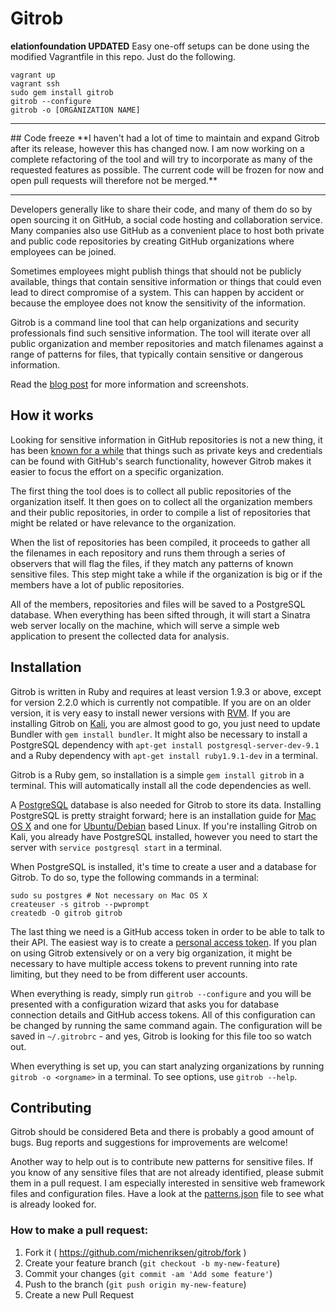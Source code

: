 # Gitrob

**elationfoundation UPDATED** Easy one-off setups can be done using the modified Vagrantfile in this repo. Just do the following.

```
vagrant up
vagrant ssh
sudo gem install gitrob
gitrob --configure
gitrob -o [ORGANIZATION NAME]
```

<hr />
## Code freeze
**I haven't had a lot of time to maintain and expand Gitrob after its release, however this has changed now. I am now working on a complete refactoring of the tool and will try to incorporate as many of the requested features as possible. The current code will be frozen for now and open pull requests will therefore not be merged.**
<hr />

Developers generally like to share their code, and many of them do so by open sourcing it on GitHub, a social code hosting and collaboration service. Many companies also use GitHub as a convenient place to host both private and public code repositories by creating GitHub organizations where employees can be joined.

Sometimes employees might publish things that should not be publicly available, things that contain sensitive information or things that could even lead to direct compromise of a system. This can happen by accident or because the employee does not know the sensitivity of the information.

Gitrob is a command line tool that can help organizations and security professionals find such sensitive information. The tool will iterate over all public organization and member repositories and match filenames against a range of patterns for files, that typically contain sensitive or dangerous information.

Read the [blog post](http://michenriksen.com/blog/gitrob-putting-the-open-source-in-osint/) for more information and screenshots.

## How it works

Looking for sensitive information in GitHub repositories is not a new thing, it has been [known for a while](http://blog.conviso.com.br/2013/06/github-hacking-for-fun-and-sensitive.html) that things such as private keys and credentials can be found with GitHub's search functionality, however Gitrob makes it easier to focus the effort on a specific organization.

The first thing the tool does is to collect all public repositories of the organization itself. It then goes on to collect all the organization members and their public repositories, in order to compile a list of repositories that might be related or have relevance to the organization.

When the list of repositories has been compiled, it proceeds to gather all the filenames in each repository and runs them through a series of observers that will flag the files, if they match any patterns of known sensitive files. This step might take a while if the organization is big or if the members have a lot of public repositories.

All of the members, repositories and files will be saved to a PostgreSQL database. When everything has been sifted through, it will start a Sinatra web server locally on the machine, which will serve a simple web application to present the collected data for analysis.

## Installation

Gitrob is written in Ruby and requires at least version 1.9.3 or above, except for version 2.2.0 which is currently not compatible. If you are on an older version, it is very easy to install newer versions with [RVM](http://rvm.io/). If you are installing Gitrob on [Kali](http://www.kali.org/), you are almost good to go, you just need to update Bundler with `gem install bundler`. It might also be necessary to install a PostgreSQL dependency with `apt-get install postgresql-server-dev-9.1` and a Ruby dependency with `apt-get install ruby1.9.1-dev` in a terminal.

Gitrob is a Ruby gem, so installation is a simple `gem install gitrob` in a terminal. This will automatically install all the code dependencies as well.

A [PostgreSQL](http://www.postgresql.org/) database is also needed for Gitrob to store its data. Installing PostgreSQL is pretty straight forward; here is an installation guide for [Mac OS X](http://www.gotealeaf.com/blog/how-to-install-postgresql-on-a-mac) and one for [Ubuntu/Debian](https://www.digitalocean.com/community/tutorials/how-to-install-and-use-postgresql-on-ubuntu-14-04) based Linux. If you're installing Gitrob on Kali, you already have PostgreSQL installed, however you need to start the server with `service postgresql start` in a terminal.

When PostgreSQL is installed, it's time to create a user and a database for Gitrob. To do so, type the following commands in a terminal:

    sudo su postgres # Not necessary on Mac OS X
    createuser -s gitrob --pwprompt
    createdb -O gitrob gitrob

The last thing we need is a GitHub access token in order to be able to talk to their API. The easiest way is to create a [personal access token](https://github.com/settings/applications). If you plan on using Gitrob extensively or on a very big organization, it might be necessary to have multiple access tokens to prevent running into rate limiting, but they need to be from different user accounts.

When everything is ready, simply run `gitrob --configure` and you will be presented with a configuration wizard that asks you for database connection details and GitHub access tokens. All of this configuration can be changed by running the same command again. The configuration will be saved in `~/.gitrobrc` - and yes, Gitrob is looking for this file too so watch out.

When everything is set up, you can start analyzing organizations by running `gitrob -o <orgname>` in a terminal. To see options, use `gitrob --help`.

## Contributing

Gitrob should be considered Beta and there is probably a good amount of bugs. Bug reports and suggestions for improvements are welcome!

Another way to help out is to contribute new patterns for sensitive files. If you know of any sensitive files that are not already identified, please submit them in a pull request. I am especially interested in sensitive web framework files and configuration files. Have a look at the [patterns.json](https://github.com/michenriksen/gitrob/blob/master/patterns.json) file to see what is already looked for.

### How to make a pull request:

1. Fork it ( https://github.com/michenriksen/gitrob/fork )
2. Create your feature branch (`git checkout -b my-new-feature`)
3. Commit your changes (`git commit -am 'Add some feature'`)
4. Push to the branch (`git push origin my-new-feature`)
5. Create a new Pull Request
